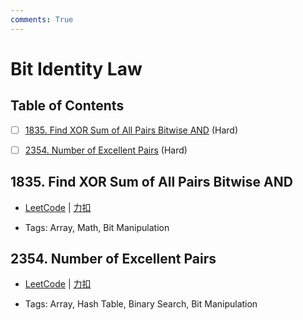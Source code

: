 ```yaml
---
comments: True
---
```


# Bit Identity Law

## Table of Contents

- [ ] [1835. Find XOR Sum of All Pairs Bitwise AND](#1835-find-xor-sum-of-all-pairs-bitwise-and) (Hard)
- [ ] [2354. Number of Excellent Pairs](#2354-number-of-excellent-pairs) (Hard)


## 1835. Find XOR Sum of All Pairs Bitwise AND

-    [LeetCode](https://leetcode.com/problems/find-xor-sum-of-all-pairs-bitwise-and/) | [力扣](https://leetcode.cn/problems/find-xor-sum-of-all-pairs-bitwise-and/)

-   Tags: Array, Math, Bit Manipulation



## 2354. Number of Excellent Pairs

-    [LeetCode](https://leetcode.com/problems/number-of-excellent-pairs/) | [力扣](https://leetcode.cn/problems/number-of-excellent-pairs/)

-   Tags: Array, Hash Table, Binary Search, Bit Manipulation



